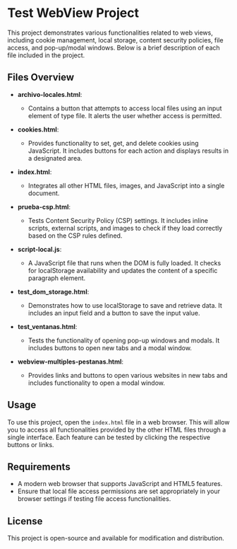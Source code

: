 # Test WebView Project

This project demonstrates various functionalities related to web views, including cookie management, local storage, content security policies, file access, and pop-up/modal windows. Below is a brief description of each file included in the project.

## Files Overview

- **archivo-locales.html**: 
  - Contains a button that attempts to access local files using an input element of type file. It alerts the user whether access is permitted.

- **cookies.html**: 
  - Provides functionality to set, get, and delete cookies using JavaScript. It includes buttons for each action and displays results in a designated area.

- **index.html**: 
  - Integrates all other HTML files, images, and JavaScript into a single document.

- **prueba-csp.html**: 
  - Tests Content Security Policy (CSP) settings. It includes inline scripts, external scripts, and images to check if they load correctly based on the CSP rules defined.

- **script-local.js**: 
  - A JavaScript file that runs when the DOM is fully loaded. It checks for localStorage availability and updates the content of a specific paragraph element.

- **test_dom_storage.html**: 
  - Demonstrates how to use localStorage to save and retrieve data. It includes an input field and a button to save the input value.

- **test_ventanas.html**: 
  - Tests the functionality of opening pop-up windows and modals. It includes buttons to open new tabs and a modal window.

- **webview-multiples-pestanas.html**: 
  - Provides links and buttons to open various websites in new tabs and includes functionality to open a modal window.

## Usage

To use this project, open the `index.html` file in a web browser. This will allow you to access all functionalities provided by the other HTML files through a single interface. Each feature can be tested by clicking the respective buttons or links.

## Requirements

- A modern web browser that supports JavaScript and HTML5 features.
- Ensure that local file access permissions are set appropriately in your browser settings if testing file access functionalities.

## License

This project is open-source and available for modification and distribution.